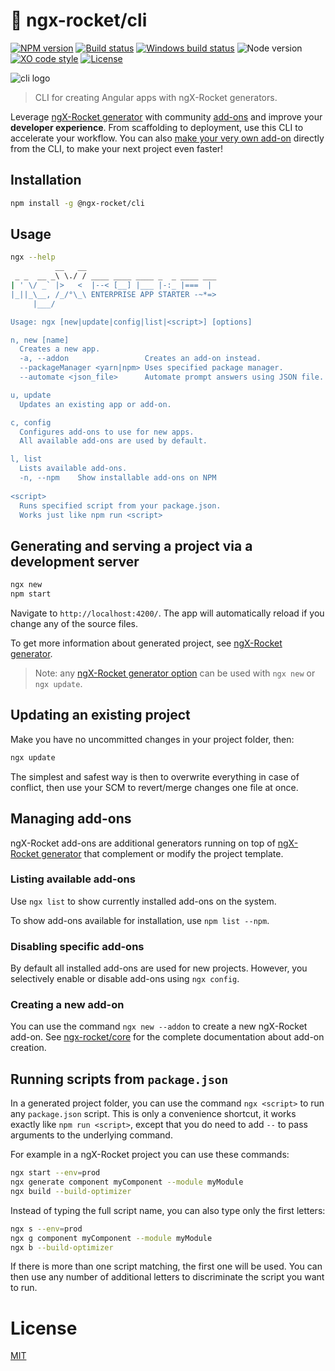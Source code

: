 # :rocket: ngx-rocket/cli

[![NPM version](https://img.shields.io/npm/v/@ngx-rocket/cli.svg)](https://www.npmjs.com/package/@ngx-rocket/cli)
[![Build status](https://img.shields.io/travis/ngx-rocket/cli/master.svg)](https://travis-ci.org/ngx-rocket/cli)
[![Windows build status](https://ci.appveyor.com/api/projects/status/github/ngx-rocket/cli?svg=true&branch=master)](https://ci.appveyor.com/project/sinedied/cli/branch/master)
![Node version](https://img.shields.io/badge/node-%3E%3D6.0.0-brightgreen.svg)
[![XO code style](https://img.shields.io/badge/code_style-XO-5ed9c7.svg)](https://github.com/sindresorhus/xo)
[![License](https://img.shields.io/badge/license-MIT-blue.svg)](LICENSE)

![cli logo](https://user-images.githubusercontent.com/593151/31329388-2f1dc5c8-acda-11e7-9f37-e5b8cc17353c.png)

> CLI for creating Angular apps with ngX-Rocket generators.

Leverage [ngX-Rocket generator](https://github.com/ngx-rocket/generator-ngx-rocket) with community
[add-ons](https://www.npmjs.com/search?q=ngx-rocket-addon) and improve your **developer experience**.
From scaffolding to deployment, use this CLI to accelerate your workflow.
You can also
[make your very own add-on](https://github.com/ngx-rocket/generator-ngx-rocket/tree/master/generators/addon) directly
from the CLI, to make your next project even faster! 

## Installation

```sh
npm install -g @ngx-rocket/cli
```

## Usage

```sh
ngx --help
          __   __
 _ _  __ _\ \./ / ____ ____ ____ _  _ ____ ___
| ' \/ _` |>   <  |--< [__] |___ |-:_ |===  |
|_||_\__, /_/°\_\ ENTERPRISE APP STARTER -~*=>
     |___/

Usage: ngx [new|update|config|list|<script>] [options]

n, new [name]
  Creates a new app.
  -a, --addon                 Creates an add-on instead.
  --packageManager <yarn|npm> Uses specified package manager.
  --automate <json_file>      Automate prompt answers using JSON file.

u, update
  Updates an existing app or add-on.

c, config
  Configures add-ons to use for new apps.
  All available add-ons are used by default.

l, list
  Lists available add-ons.
  -n, --npm    Show installable add-ons on NPM
  
<script>
  Runs specified script from your package.json.
  Works just like npm run <script>
```

## Generating and serving a project via a development server

```sh
ngx new
npm start
```

Navigate to `http://localhost:4200/`.
The app will automatically reload if you change any of the source files.

To get more information about generated project, see
[ngX-Rocket generator](https://github.com/ngx-rocket/generator-ngx-rocket).

> Note: any [ngX-Rocket generator option](https://github.com/ngx-rocket/generator-ngx-rocket#generator-options) can be
> used with `ngx new` or `ngx update`.

## Updating an existing project

Make you have no uncommitted changes in your project folder, then:
```sh
ngx update
```

The simplest and safest way is then to overwrite everything in case of conflict, then use your SCM to revert/merge
changes one file at once.

## Managing add-ons

ngX-Rocket add-ons are additional generators running on top of
[ngX-Rocket generator](https://github.com/ngx-rocket/generator-ngx-rocket) that complement or modify the project
template.

### Listing available add-ons

Use `ngx list` to show currently installed add-ons on the system.

To show add-ons available for installation, use `npm list --npm`.

### Disabling specific add-ons

By default all installed add-ons are used for new projects.
However, you selectively enable or disable add-ons using `ngx config`.

### Creating a new add-on

You can use the command `ngx new --addon` to create a new ngX-Rocket add-on.
See [ngx-rocket/core](https://github.com/ngx-rocket/core) for the complete documentation about add-on creation.

## Running scripts from `package.json`

In a generated project folder, you can use the command `ngx <script>` to run any `package.json` script.
This is only a convenience shortcut, it works exactly like `npm run <script>`, except that you do need to add `--` to
pass arguments to the underlying command.

For example in a ngX-Rocket project you can use these commands:
```sh
ngx start --env=prod
ngx generate component myComponent --module myModule
ngx build --build-optimizer
```

Instead of typing the full script name, you can also type only the first letters:
```sh
ngx s --env=prod
ngx g component myComponent --module myModule
ngx b --build-optimizer
```

If there is more than one script matching, the first one will be used.
You can then use any number of additional letters to discriminate the script you want to run.

# License

[MIT](LICENSE)
